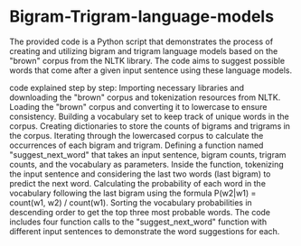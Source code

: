 # Bigram-Trigram-language-models
The provided code is a Python script that demonstrates the process of creating and utilizing bigram and trigram language models based on the "brown" corpus from the NLTK library. The code aims to suggest possible words that come after a given input sentence using these language models. 

code explained step by step:
Importing necessary libraries and downloading the "brown" corpus and tokenization resources from NLTK.
Loading the "brown" corpus and converting it to lowercase to ensure consistency.
Building a vocabulary set to keep track of unique words in the corpus.
Creating dictionaries to store the counts of bigrams and trigrams in the corpus.
Iterating through the lowercased corpus to calculate the occurrences of each bigram and trigram.
Defining a function named "suggest_next_word" that takes an input sentence, bigram counts, trigram counts, and the vocabulary as parameters.
Inside the function, tokenizing the input sentence and considering the last two words (last bigram) to predict the next word.
Calculating the probability of each word in the vocabulary following the last bigram using the formula P(w2|w1) = count(w1, w2) / count(w1).
Sorting the vocabulary probabilities in descending order to get the top three most probable words.
The code includes four function calls to the "suggest_next_word" function with different input sentences to demonstrate the word suggestions for each.
